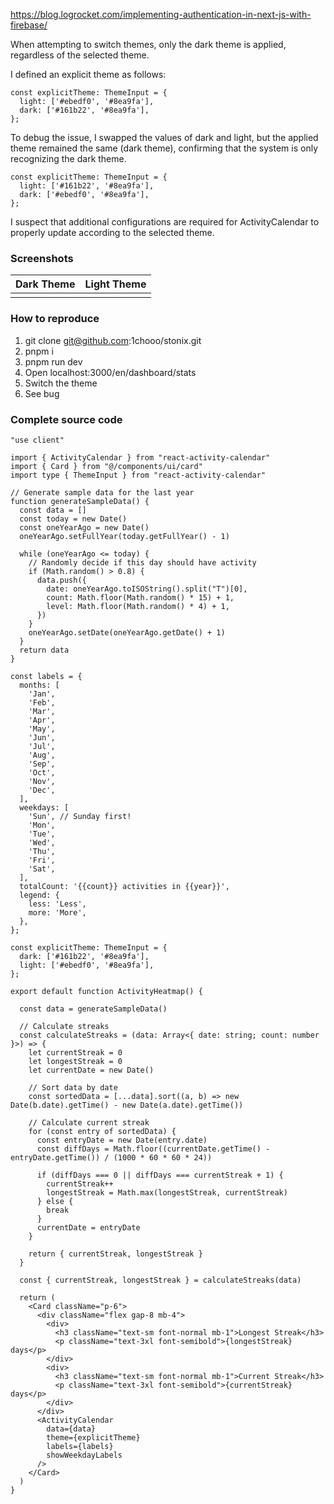 https://blog.logrocket.com/implementing-authentication-in-next-js-with-firebase/


When attempting to switch themes, only the dark theme is applied, regardless of the selected theme.

I defined an explicit theme as follows:

```tsx
const explicitTheme: ThemeInput = {
  light: ['#ebedf0', '#8ea9fa'],
  dark: ['#161b22', '#8ea9fa'],
};
```

To debug the issue, I swapped the values of dark and light, but the applied theme remained the same (dark theme), confirming that the system is only recognizing the dark theme.

```tsx
const explicitTheme: ThemeInput = {
  light: ['#161b22', '#8ea9fa'],
  dark: ['#ebedf0', '#8ea9fa'],
};
```

I suspect that additional configurations are required for ActivityCalendar to properly update according to the selected theme.


### Screenshots

| Dark Theme | Light Theme |
|------------|-------------|
| | |

### How to reproduce

1. git clone git@github.com:1chooo/stonix.git
2. pnpm i
3. pnpm run dev
4. Open localhost:3000/en/dashboard/stats
5. Switch the theme
6. See bug

### Complete source code

```tsx
"use client"

import { ActivityCalendar } from "react-activity-calendar"
import { Card } from "@/components/ui/card"
import type { ThemeInput } from "react-activity-calendar"

// Generate sample data for the last year
function generateSampleData() {
  const data = []
  const today = new Date()
  const oneYearAgo = new Date()
  oneYearAgo.setFullYear(today.getFullYear() - 1)

  while (oneYearAgo <= today) {
    // Randomly decide if this day should have activity
    if (Math.random() > 0.8) {
      data.push({
        date: oneYearAgo.toISOString().split("T")[0],
        count: Math.floor(Math.random() * 15) + 1,
        level: Math.floor(Math.random() * 4) + 1,
      })
    }
    oneYearAgo.setDate(oneYearAgo.getDate() + 1)
  }
  return data
}

const labels = {
  months: [
    'Jan',
    'Feb',
    'Mar',
    'Apr',
    'May',
    'Jun',
    'Jul',
    'Aug',
    'Sep',
    'Oct',
    'Nov',
    'Dec',
  ],
  weekdays: [
    'Sun', // Sunday first!
    'Mon',
    'Tue',
    'Wed',
    'Thu',
    'Fri',
    'Sat',
  ],
  totalCount: '{{count}} activities in {{year}}',
  legend: {
    less: 'Less',
    more: 'More',
  },
};

const explicitTheme: ThemeInput = {
  dark: ['#161b22', '#8ea9fa'],
  light: ['#ebedf0', '#8ea9fa'],
};

export default function ActivityHeatmap() {

  const data = generateSampleData()

  // Calculate streaks
  const calculateStreaks = (data: Array<{ date: string; count: number }>) => {
    let currentStreak = 0
    let longestStreak = 0
    let currentDate = new Date()

    // Sort data by date
    const sortedData = [...data].sort((a, b) => new Date(b.date).getTime() - new Date(a.date).getTime())

    // Calculate current streak
    for (const entry of sortedData) {
      const entryDate = new Date(entry.date)
      const diffDays = Math.floor((currentDate.getTime() - entryDate.getTime()) / (1000 * 60 * 60 * 24))

      if (diffDays === 0 || diffDays === currentStreak + 1) {
        currentStreak++
        longestStreak = Math.max(longestStreak, currentStreak)
      } else {
        break
      }
      currentDate = entryDate
    }

    return { currentStreak, longestStreak }
  }

  const { currentStreak, longestStreak } = calculateStreaks(data)

  return (
    <Card className="p-6">
      <div className="flex gap-8 mb-4">
        <div>
          <h3 className="text-sm font-normal mb-1">Longest Streak</h3>
          <p className="text-3xl font-semibold">{longestStreak} days</p>
        </div>
        <div>
          <h3 className="text-sm font-normal mb-1">Current Streak</h3>
          <p className="text-3xl font-semibold">{currentStreak} days</p>
        </div>
      </div>
      <ActivityCalendar
        data={data}
        theme={explicitTheme}
        labels={labels}
        showWeekdayLabels
      />
    </Card>
  )
}
```